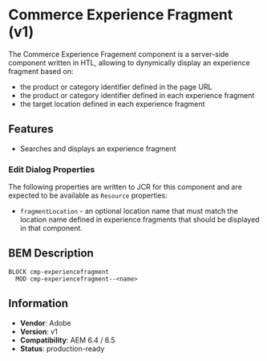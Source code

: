 <!--
Copyright 2020 Adobe Systems Incorporated

Licensed under the Apache License, Version 2.0 (the "License");
you may not use this file except in compliance with the License.
You may obtain a copy of the License at

    http://www.apache.org/licenses/LICENSE-2.0

Unless required by applicable law or agreed to in writing, software
distributed under the License is distributed on an "AS IS" BASIS,
WITHOUT WARRANTIES OR CONDITIONS OF ANY KIND, either express or implied.
See the License for the specific language governing permissions and
limitations under the License.
-->

# Commerce Experience Fragment (v1)

The Commerce Experience Fragement component is a server-side component written in HTL, allowing to dynymically display an experience fragment based on:
* the product or category identifier defined in the page URL
* the product or category identifier defined in each experience fragment
* the target location defined in each experience fragment
 

## Features

- Searches and displays an experience fragment


### Edit Dialog Properties

The following properties are written to JCR for this component and are expected to be available as `Resource` properties:

- `fragmentLocation` - an optional location name that must match the location name defined in experience fragments that should be displayed in that component.


## BEM Description

```
BLOCK cmp-experiencefragment
  MOD cmp-experiencefragment--<name>  
```

## Information

- **Vendor**: Adobe
- **Version**: v1
- **Compatibility**: AEM 6.4 / 6.5
- **Status**: production-ready
